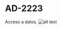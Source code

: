 # AD-2223
Acceso a datos.
![alt text](![imagen](https://pbs.twimg.com/media/Fl9qmrxXoAgKx7P?format=jpg&name=small))

